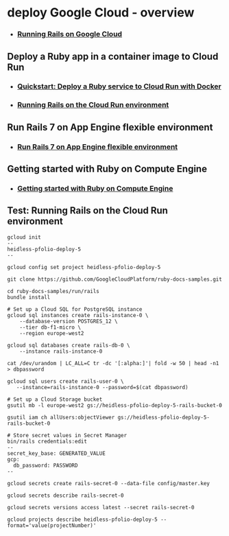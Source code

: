 

# deploy Google Cloud - overview
- ### [Running Rails on Google Cloud](https://cloud.google.com/ruby/rails)

## Deploy a Ruby app in a container image to Cloud Run
- ### [Quickstart: Deploy a Ruby service to Cloud Run with Docker](https://cloud.google.com/run/docs/quickstarts/build-and-deploy/deploy-ruby-service)

- ### [Running Rails on the Cloud Run environment](https://cloud.google.com/ruby/rails/run)

## Run Rails 7 on App Engine flexible environment 
- ### [Run Rails 7 on App Engine flexible environment](https://cloud.google.com/ruby/rails/appengine)

## Getting started with Ruby on Compute Engine 
- ### [Getting started with Ruby on Compute Engine](https://cloud.google.com/ruby/getting-started/getting-started-on-compute-engine)


## Test: Running Rails on the Cloud Run environment
```
gcloud init
--
heidless-pfolio-deploy-5
--

gcloud config set project heidless-pfolio-deploy-5

git clone https://github.com/GoogleCloudPlatform/ruby-docs-samples.git

cd ruby-docs-samples/run/rails
bundle install

# Set up a Cloud SQL for PostgreSQL instance
gcloud sql instances create rails-instance-0 \
    --database-version POSTGRES_12 \
    --tier db-f1-micro \
    --region europe-west2

gcloud sql databases create rails-db-0 \
    --instance rails-instance-0

cat /dev/urandom | LC_ALL=C tr -dc '[:alpha:]'| fold -w 50 | head -n1 > dbpassword

gcloud sql users create rails-user-0 \
   --instance=rails-instance-0 --password=$(cat dbpassword)

# Set up a Cloud Storage bucket
gsutil mb -l europe-west2 gs://heidless-pfolio-deploy-5-rails-bucket-0

gsutil iam ch allUsers:objectViewer gs://heidless-pfolio-deploy-5-rails-bucket-0

# Store secret values in Secret Manager
bin/rails credentials:edit
--
secret_key_base: GENERATED_VALUE
gcp:
  db_password: PASSWORD
--

gcloud secrets create rails-secret-0 --data-file config/master.key

gcloud secrets describe rails-secret-0

gcloud secrets versions access latest --secret rails-secret-0

gcloud projects describe heidless-pfolio-deploy-5 --format='value(projectNumber)'




```